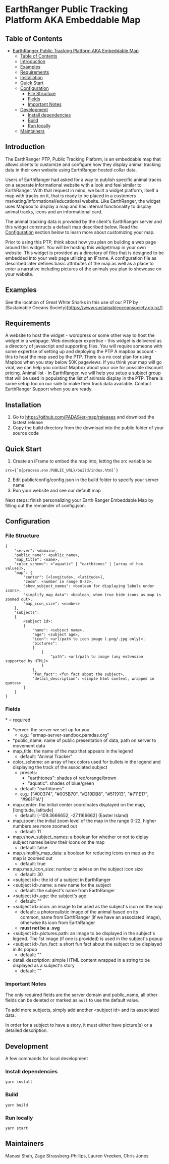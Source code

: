 # EarthRanger Public Tracking Platform AKA Embeddable Map

## Table of Contents
- [EarthRanger Public Tracking Platform AKA Embeddable Map](#earthranger-ptp)
  - [Table of Contents](#table-of-contents)
  - [Introduction](#introduction)
  - [Examples](#examples)
  - [Requirements](#requirements)
  - [Installation](#installation)
  - [Quick Start](#quick-start)
  - [Configuration](#configuration)
    - [File Structure](#file-structure)
    - [Fields](#fields)
    - [Important Notes](#important-notes)
  - [Development](#development)
    - [Install dependencies](#install-dependencies)
    - [Build](#build)
    - [Run locally](#run-locally)
  - [Maintainers](#maintainers)

## Introduction
The EarthRanger PTP, Public Tracking Plaform, is an embeddable map that allows clients to customize and configure how they display animal tracking data in their own website using EarthRanger hosted collar data.

Users of EarthRanger had asked for a way to publish specific animal tracks on a seperate informational website with a look and feel similar to EarthRanger. With that request in mind, we built a widget platform, itself a map with tracks on it, that is ready to be placed in a customers marketing/informational/educational website. Like EarthRanger, the widget uses Mapbox to display a map and has internal functionality to display animal tracks, icons and an informational card. 

The animal tracking data is provided by the client's EarthRanger server and this widget constructs a default map described below. Read the [Configuration](#Configuration) section below to learn more about customizing your map.

Prior to using this PTP, think about how you plan on building a web page around this widget. You will be hosting this widget/map in your own website. This widget is provided as a directory of files that is designed to be embedded into your web page utilizing an IFrame. A configuration file as described later defines basic attributes of the map as well as a place to enter a narrative including pictures of the animals you plan to showcase on your website.

## Examples
See the location of Great White Sharks in this use of our PTP by (Sustainable Oceans Society)[https://www.sustainableoceansociety.co.nz/]

## Requirements
A website to host the widget - wordpress or some other way to host the widget in a webpage.
Web developer expertise - this widget is delivered as a directory of javascript and supporting files. You will require someone with some expertise of setting up and deploying the PTP
A mapbox account - this to host the map used by the PTP. There is a no cost plan for using Mapbox when you stay below 50K pageviews. If you think your map will go viral, we can help you contact Mapbox about your use for possible discount pricing.
Animal list - in EarthRanger, we will help you setup a subject group that will be used in populating the list of animals display in the PTP. There is some setup too on our side to make their track data available. Contact EarthRanger Support when you are ready.

## Installation
1. Go to https://github.com/PADAS/er-map/releases and download the lastest release
2. Copy the build directory from the download into the public folder of your source code

## Quick Start
1. Create an iFrame to embed the map into, letting the src variable be
~~~
src={`${process.env.PUBLIC_URL}/build/index.html`}
~~~
2. Edit public/config/config.json in the build folder to specify your server name
4. Run your website and see our default map

Next steps: finish personalizing your Earth Ranger Embeddable Map by filling out the remainder of config.json.

## Configuration
### File Structure
    {
        "server": <domain>,
        "public_name": <public_name>,
        "map_title": <name>,
        "color_scheme": <"aquatic" | "earthtones" | [array of hex values]>,
        "map": {
            "center": [<longitude>, <latitude>],
            "zoom": <number in range 0-22>,
            "show_subject_names": <boolean for displaying labels under icons>,
            "simplify_map_data": <boolean, when true hide icons as map is zoomed out>,
            "map_icon_size": <number>
        },
        "subjects":
        {
            <subject id>:
            {    
                "name": <subject name>,
                "age": <subject age>,
                "icon": <url/path to icon image (.png/.jpg only)>,
                "pictures":
                [
                    {
                        "path": <url/path to image (any extension supported by HTML)>
                    }
                ],
                "fun_fact": <fun fact about the subject>,
                "detail_description": <simple html content, wrapped in quotes>
            }
        }
    }

### Fields
\* = required
- *server: the server we set up for you
    - e.g.: "ermap-server-sandbox.pamdas.org"
- *public_name: name of public presentation of data, path on server to movement data
- map_title: the name of the map that appears in the legend
    - default: "Animal Tracker"
- color_scheme: an array of hex colors used for bullets in the legend and displaying the track of the associated subject
    - presets:
        - "earthtones": shades of red/orange/brown
        - "aquatic": shades of blue/green
    - default: "earthtones"
    - e.g.: ["#00374", "#005B70", "#219DB8", "#511913", "#711E17", "#961F1A"]
- map.center: the initial center coordinates displayed on the map, [longitude, latitude]
    - default: [-109.3666652, -27.1166662] (Easter Island)
- map.zoom: the initial zoom level of the map in the range 0-22, higher numbers are more zoomed out
    - default: 11
- map.show_subject_names: a boolean for whether or not to diplay subject names below their icons on the map
    - default: false
- map.simplify_map_data: a boolean for reducing icons on map as the map is zoomed out
    - default: true
- map.map_icon_size: number to advise on the subject icon size
    - default: 30
- \<subject id>: the id of a subject in EarthRanger
- \<subject id>.name: a new name for the subject
    - default: the subject's name from EarthRanger
- \<subject id>.age: the subject's age
    - default: ""
- \<subject id>.icon: an image to be used as the subject's icon on the map
    - default: a photorealistic image of the animal based on its common_name from EarthRanger (if we have an associated image), otherwise its icon from EarthRanger
    - <b>must not be a .svg</b>
- \<subject id>.pictures.path: an image to be displayed in the subject's legend. The 1st image (if one is provided) is used in the subject's popup
- \<subject id>.fun_fact: a short fun fact about the subject to be displayed in its popup
    - default: ""
- detail_description: simple HTML content wrapped in a string to be displayed as a subject's story
    - default: ""

### Important Notes
The only required fields are the server domain and public_name, all other fields can be deleted or marked as <code>null</code> to use the default value.

To add more subjects, simply add another \<subject id\> and its associated data.

In order for a subject to have a story, it must either have picture(s) or a detailed description.

## Development
A few commands for local development
### Install dependencies
~~~
yarn install
~~~
### Build
~~~
yarn build
~~~
### Run locally
~~~
yarn start
~~~
## Maintainers
Manasi Shah, Zage Strassberg-Phillips, Lauren Vreeken, Chris Jones
